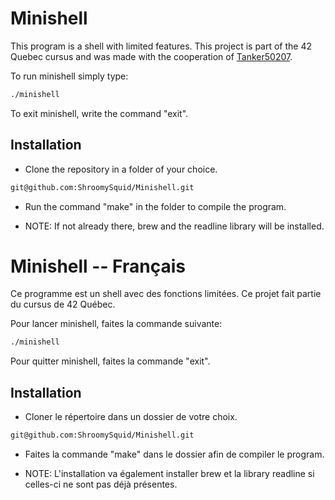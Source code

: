 # Minishell

This program is a shell with limited features. This project is part of the 42 Quebec cursus and was made with 
the cooperation of [Tanker50207](https://github.com/Tanker50207).

To run minishell simply type:
```bash
./minishell
```
To exit minishell, write the command "exit".

## Installation

- Clone the repository in a folder of your choice.

```bash
git@github.com:ShroomySquid/Minishell.git
```

- Run the command "make" in the folder to compile the program.

- NOTE: If not already there, brew and the readline library will be installed.

# Minishell -- Français

Ce programme est un shell avec des fonctions limitées. Ce projet fait partie du cursus de 42 Québec.

Pour lancer minishell, faites la commande suivante:
```bash
./minishell
```

Pour quitter minishell, faites la commande "exit".

## Installation

- Cloner le répertoire dans un dossier de votre choix.

```bash
git@github.com:ShroomySquid/Minishell.git
```

- Faites la commande "make" dans le dossier afin de compiler le program.

- NOTE: L'installation va également installer brew et la library readline si celles-ci ne sont pas déjà présentes.

